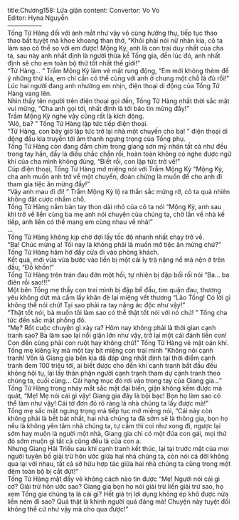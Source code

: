 title:Chương158: Lửa giận
content:
Convertor: Vo Vo<br>Editor: Hyna Nguyễn<br>—————–<br>Tống Tử Hàng đối với ánh mắt như vậy vô cùng hưởng thụ, tiếp tục thao thao bất tuyệt mà khoe khoang than thở, “Khỏi phải nói nữ nhân kia, cô ta làm sao có thể so với em được! Mộng Kỳ, anh là con trai duy nhất của cha ta, sau này anh nhất định là người thừa kế Tống gia, đến lúc đó, anh nhất định sẽ cho em toàn bộ thứ tốt nhất thế giới!”<br>“Tử Hàng… ” Trầm Mộng Kỳ làm vẻ mặt rung động, “Em mới không thèm để ý những thứ kia, em chỉ cần có thể cùng với anh ở chung một chỗ là đủ rồi!”<br>Lúc hai người đang anh nhường em nhịn, điện thoại di động của Tống Tử Hàng vang lên.<br>Nhìn thấy tên người trên điện thoại gọi đến, Tống Tử Hàng nhất thời sắc mặt vui mừng, “Cha anh gọi tới, nhất định là tới báo tin mừng đấy!”<br>Trầm Mộng Kỳ nghe vậy cũng rất là kích động.<br>“Alô, ba? ” Tống Tử Hàng lập tức tiếp điện thoại.<br>“Tử Hàng, con bây giờ lập tức trở lại nhà một chuyến cho ba! ” điện thoại di động đầu kia truyền tới âm thanh ngưng trọng của Tống phụ.<br>Tống Tử Hàng còn đang đắm chìm trong giang sơn mỹ nhân tất cả như đều trong tay hắn, đấy là điều chắc chắn rồi, hoàn toàn không có nghe được ngữ khí của cha mình không đúng, “Biết rồi, con lập tức trở về!”<br>Cúp điện thoại, Tống Tử Hàng mở miệng nói với Trầm Mộng Kỳ “Mộng Kỳ, cha anh muốn anh trở về một chuyến, đoán chừng là muốn để cho anh đi tham gia tiệc ăn mừng đấy!”<br>“Vậy anh mau đi đi! ” Trầm Mộng Kỳ lộ ra thần sắc mừng rỡ, cô ta quả nhiên không đặt cược nhầm chỗ.<br>Tống Tử Hàng nắm bàn tay thon dài nhỏ của cô ta nói “Mộng Kỳ, anh sau khi trở về liền cùng ba mẹ anh nói chuyện của chúng ta, chờ lần về nhà kế tiếp, anh liền có thể mang em cùng nhau về nhà!”<br>…<br>Tống Tử Hàng không kịp chờ đợi lấy tốc độ nhanh nhất chạy trở về.<br>“Ba! Chúc mừng a! Tối nay là không phải là muốn mở tiệc ăn mừng chứ?” Tống Tử Hàng hăm hở đẩy cửa đi vào phòng khách.<br>Kết quả, mới vừa vừa bước vào liền bị một cái ly trà nặng nề mà nện ở trên đầu, “Đồ khốn!”<br>Tống Tử Hàng trên trán đau đớn một hồi, tự nhiên bị đập bối rối nói “Ba… ba điên rồi sao!!!”<br>Một bên Tống mẹ thấy con trai mình bị đập bể đầu, tim quặn đau, thương yêu không dứt mà cầm lấy khăn đè lại miệng vết thương “Lão Tống! Có lời gì không thể nói chứ! Tại sao phải ra tay nặng ác độc như vậy!”<br>“Thật tốt nói, bà muốn tôi làm sao có thể thật tốt nói với nó chứ! ” Tống cha tức đến sắc mặt phồng đỏ.<br>“Mẹ? Rốt cuộc chuyện gì xảy ra? Hôm nay không phải là thời gian cạnh tranh sao? Ba làm sao lại nổi giận lớn như vậy, trở lại một cái đánh liền con! Con đến cùng phải con ruột hay không chứ!” Tống Tử Hàng vẻ mặt oán khí.<br>Tống mẹ kiêng kỵ mà một tay bịt miệng con trai mình “Không nói cạnh tranh! Vốn là Giang gia bên kia đã đáp ứng nhất định tại thời điểm cạnh tranh đem 100 triệu tới, ai biết được cho đến khi cạnh tranh bắt đầu đều không hội tụ, lại lấy thân phận người cạnh trạnh tham dự cạnh tranh theo chúng ta, cuối cùng… Cái hạng mục đó rơi vào trong tay của Giang gia…”<br>Tống Tử Hàng trong nháy mắt sắc mặt đại biến, giận không kềm được mà quát, “Mẹ! Mẹ nói cái gì vậy! Giang gia đây là bội bạc! Bọn họ làm sao có thể làm như vậy! Cái tờ đơn đó rõ ràng là nhà chúng ta lấy được mà!”<br>Tống mẹ sắc mặt ngưng trọng mà tiếp tục mở miệng nói, “Cái này còn không phải là bết bát nhất, hai nhà chúng ta đã sớm sẽ là thông gia, bọn họ nếu là không yên tâm nhà chúng ta, tự cầm thì coi như xong đi, ngược lại sớm hay muộn là người một nhà, Giang gia chỉ có một đứa con gái, mọi thứ đó sớm muộn gì tất cả cũng đều là của con a.<br>Nhưng Giang Hải Triều sau khi cạnh tranh kết thúc, lại tại trước mặt của mọi người tuyên bố giải trừ hôn ước giữa hai nhà chúng ta, còn nói cả đời không qua lại với nhau, tất cả sở hữu hợp tác giữa hai nhà chúng ta cũng trong một đêm toàn bộ bị cắt đứt!”<br>Tống Tử Hàng mặt đầy vẻ không cách nào tin được “Mẹ! Người nói cái gì cơ? Giải trừ hôn ước sao? Giang gia bọn họ nói giải trừ liền giải trừ sao, họ xem Tống gia chúng ta là cái gì? Hết giá trị lợi dụng không ép khô được nữa liền ném đi sao? Quả thật là khinh người quá đáng mà! Chuyện này tuyệt đối không thể cứ như vậy mà cho qua được!”